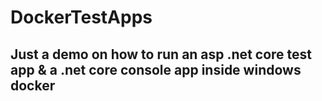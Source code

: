 # DockerTestApps

## Just a demo on how to run an asp .net core test app & a .net core console app inside windows docker
